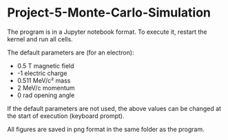 # Project-5-Monte-Carlo-Simulation

The program is in a Jupyter notebook format. To execute it, restart the kernel and run all cells.

The default parameters are (for an electron):
- 0.5 T magnetic field
- -1 electric charge
- 0.511 MeV/c² mass
- 2 MeV/c momentum
- 0 rad opening angle

If the default parameters are not used, the above values can be changed at the start of execution (keyboard prompt).

All figures are saved in png format in the same folder as the program.
